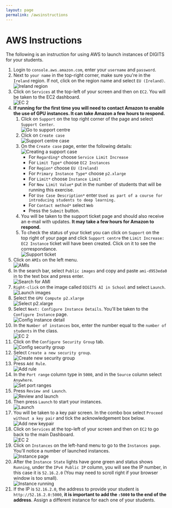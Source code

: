```yaml
---
layout: page
permalink: /awsinstructions
---
```


# AWS Instructions

The following is an instruction for using AWS to launch instances of DIGITS for your students.

1. Login to `console.aws.amazon.com`, enter your `username` and `password`.
2. Next to `your name` in the top-right corner, make sure you're in the `Ireland` region. If not, click on the region name and select `EU (Ireland)`. <br/>![Ireland region](/img/aws/irelandregion.png)
2. Click on `Services` at the top-left of your screen and then on `EC2`. You will be taken to the EC2 dashboard.
    <br/>![EC 2](/img/aws/2-ec2.png)
3. **If running for the first time you will need to contact Amazon to enable the use of GPU instances. It can take Amazon a few hours to respond.** 
	1. Click on `Support` on the top right corner of the page and select `Support Center`. <br/>![Go to support centre](/img/aws/supportcentre.png)
	2. Click on `Create case` <br/>![Support centre case](/img/aws/supportcentrepage.png)
	3. On the `Create case` page, enter the following details: <br/>![Creating a support case](/img/aws/supportcase.png)
		* For `Regarding*` choose `Service Limit Increase`
		* For `Limit Type*` choose `EC2 Instances`
		* For `Region*` choose `EU (Ireland)`
		* For `Primary Instance Type*` choose `p2.xlarge`
		* For `Limit*` choose `Instance Limit`
		* For `New Limit Value*` put in the number of students that will be running this exercise.
		* For `Use Case Description*` enter `Used as part of a course for introducing students to deep learning.`
		* For `Contact method*` select `Web`
		* Press the `Submit` button.
	4. You will be taken to the support ticket page and should also receive an e-mail with updates. **It may take a few hours for Amazon to respond.**
	5. To check the status of your ticket you can click on `Support` on the top right of your page and click `Support centre` the `Limit Increase: EC2 Instance` ticket will have been created. Click on it to see the correspondance.  <br/>![Support ticket](/img/aws/supportticket.png)
3. Click on `AMIs` on the left menu. <br/>![AMIs](/img/aws/3-amis.png)
4. In the search bar, select `Public images` and copy and paste `ami-d953eda0` in to the text box and press enter. <br/>![Search for AMI](/img/aws/4-amisearch.png)
5. `Right-click` on the image called `DIGITS AI in School` and select `Launch`. <br/>![Launch images](/img/aws/5-launchimg.png)
6. Select the `GPU Compute p2.xlarge` <br/>![Select p2.xlarge](/img/aws/6-p2xlarge.png)
7. Select `Next: Configure Instance Details`. You'll be taken to the `Configure Instance` page. <br/>![Config instance detail](/img/aws/7-configinstancedetail.png)
8. In the `Number of instances` box, enter the number equal to the `number of students` in the class. <br/>![EC 2](/img/aws/8-numinstances.png)
9. Click on the `Configure Security Group` tab. <br/>![Config security group](/img/aws/9-configsecuritygroup.png)
10. Select `Create a new security group`.  <br/>![Create new security group](/img/aws/10-createnewsecuritygroup.png)
11. Press `Add Rule`.  <br/>![Add rule](/img/aws/11-addrule.png)
12. In the `Port range` column type in `5000`, and in the `Source` column select `Anywhere`.  <br/>![Set port ranges](/img/aws/12-portrangeandsource.png)
13. Press `Review and Launch`.  <br/>![Review and launch](/img/aws/13-reviewandlaunch.png)
14. Then press `Launch` to start your instances.  <br/>![Launch](/img/aws/14-launch.png)
15. You will be taken to a key pair screen. In the combo box select `Proceed without a key pair` and tick the acknowledgement box below.  <br/>![Add new keypair](/img/aws/15-keypair.png)
16. Click on `Services` at the top-left of your screen and then on `EC2` to go back to the main Dashboard. <br/>![EC 2](/img/aws/2-ec2.png)
17. Click on `Instances` on the left-hand menu to go to the `Instances page`. You'll notice a number of launched instances.  <br/>![Instance page](/img/aws/17-instancepage.png)
18. After the `Instance State` lights have gone green and status shows `Running`, under the `IPv4 Public IP` column, you will see the IP number, in this case it is `52.16.2.0` (You may need to scroll right if your browser window is too small).  <br/>![Instance running](/img/aws/18-instancerunning.png)
19. If the IP is `52.16.2.0`, the address to provide your student is `http://52.16.2.0:5000`, **it is important to add the `:5000` to the end of the address**. Assign a different instance for each one of your students.
